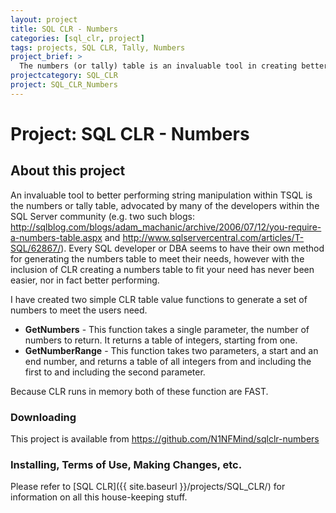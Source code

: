 ```yaml
---
layout: project
title: SQL CLR - Numbers
categories: [sql_clr, project]
tags: projects, SQL CLR, Tally, Numbers
project_brief: > 
  The numbers (or tally) table is an invaluable tool in creating better performing string manipulation within TSQL. In this project, I have created two simple CLR Table Valued Functions to generate a set of numbers: GetNumbers and GetNumberRange
projectcategory: SQL_CLR
project: SQL_CLR_Numbers
---
```


# Project: SQL CLR - Numbers

## About this project
An invaluable tool to better performing string manipulation within TSQL is the numbers or tally table, advocated by many of the developers within the SQL Server community (e.g. two such blogs: http://sqlblog.com/blogs/adam_machanic/archive/2006/07/12/you-require-a-numbers-table.aspx and http://www.sqlservercentral.com/articles/T-SQL/62867/). Every SQL developer or DBA seems to have their own method for generating the numbers table to meet their needs, however with the inclusion of CLR creating a numbers table to fit your need has never been easier, nor in fact better performing.

I have created two simple CLR table value functions to generate a set of numbers to meet the users need. 
- **GetNumbers** - This function takes a single parameter, the number of numbers to return. It returns a table of integers, starting from one.
- **GetNumberRange** - This function takes two parameters, a start and an end number, and returns a table of all integers from and including the first to and including the second parameter. 

Because CLR runs in memory both of these function are FAST. 

### Downloading
This project is available from https://github.com/N1NFMind/sqlclr-numbers

### Installing, Terms of Use, Making Changes, etc.
Please refer to [SQL CLR]({{ site.baseurl }}/projects/SQL_CLR/) for information on all this house-keeping stuff.

